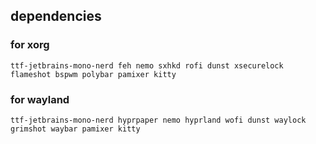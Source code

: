 ## dependencies

### for xorg
`ttf-jetbrains-mono-nerd feh nemo sxhkd rofi dunst xsecurelock flameshot bspwm polybar pamixer kitty`

### for wayland
`ttf-jetbrains-mono-nerd hyprpaper nemo hyprland wofi dunst waylock grimshot waybar pamixer kitty`
